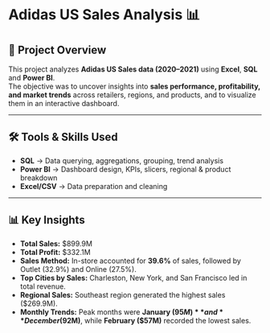 # Adidas US Sales Analysis 📊

## 📌 Project Overview  
This project analyzes **Adidas US Sales data (2020–2021)** using **Excel**, **SQL** and **Power BI**.  
The objective was to uncover insights into **sales performance, profitability, and market trends** across retailers, regions, and products, and to visualize them in an interactive dashboard.  

---

## 🛠️ Tools & Skills Used  
- **SQL** → Data querying, aggregations, grouping, trend analysis  
- **Power BI** → Dashboard design, KPIs, slicers, regional & product breakdown  
- **Excel/CSV** → Data preparation and cleaning  

---

## 📊 Key Insights  
- **Total Sales:** $899.9M  
- **Total Profit:** $332.1M  
- **Sales Method:** In-store accounted for **39.6%** of sales, followed by Outlet (32.9%) and Online (27.5%).  
- **Top Cities by Sales:** Charleston, New York, and San Francisco led in total revenue.  
- **Regional Sales:** Southeast region generated the highest sales ($269.9M).  
- **Monthly Trends:** Peak months were **January ($95M)** and **December ($92M)**, while **February ($57M)** recorded the lowest sales.  
